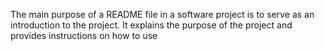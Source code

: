 The main purpose of a README file in a software project is to serve as an introduction to the project. It explains the purpose of the project and provides instructions on how to use 
